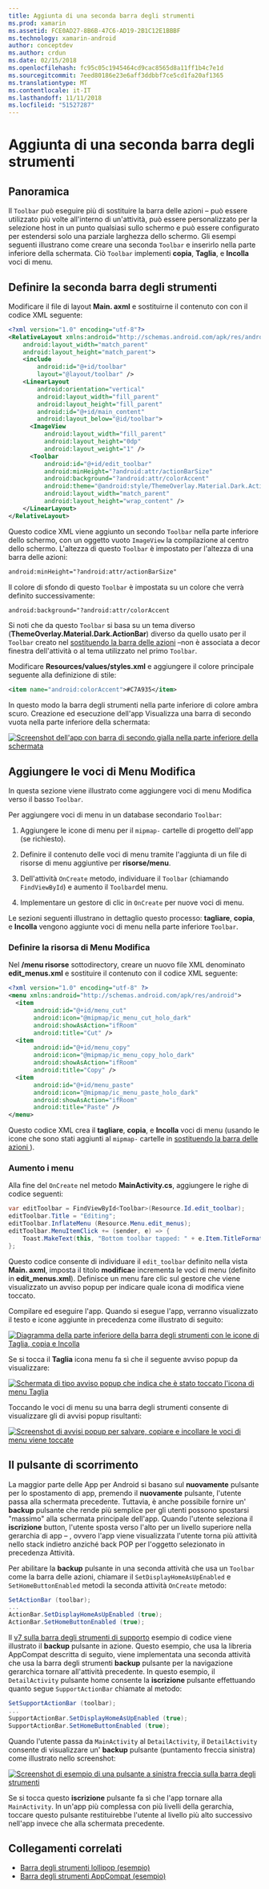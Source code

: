 ```yaml
---
title: Aggiunta di una seconda barra degli strumenti
ms.prod: xamarin
ms.assetid: FCE0AD27-8B6B-47C6-AD19-2B1C12E1BBBF
ms.technology: xamarin-android
author: conceptdev
ms.author: crdun
ms.date: 02/15/2018
ms.openlocfilehash: fc95c05c1945464cd9cac8565d8a11ff1b4c7e1d
ms.sourcegitcommit: 7eed80186e23e6aff3ddbbf7ce5cd1fa20af1365
ms.translationtype: MT
ms.contentlocale: it-IT
ms.lasthandoff: 11/11/2018
ms.locfileid: "51527287"
---
```

# <a name="adding-a-second-toolbar"></a>Aggiunta di una seconda barra degli strumenti


## <a name="overview"></a>Panoramica 

Il `Toolbar` può eseguire più di sostituire la barra delle azioni &ndash; può essere utilizzato più volte all'interno di un'attività, può essere personalizzato per la selezione host in un punto qualsiasi sullo schermo e può essere configurato per estendersi solo una parziale larghezza dello schermo. Gli esempi seguenti illustrano come creare una seconda `Toolbar` e inserirlo nella parte inferiore della schermata. Ciò `Toolbar` implementi **copia**, **Taglia**, e **Incolla** voci di menu. 


## <a name="define-the-second-toolbar"></a>Definire la seconda barra degli strumenti 

Modificare il file di layout **Main. axml** e sostituirne il contenuto con con il codice XML seguente:

```xml
<?xml version="1.0" encoding="utf-8"?>
<RelativeLayout xmlns:android="http://schemas.android.com/apk/res/android"
    android:layout_width="match_parent"
    android:layout_height="match_parent">
    <include
        android:id="@+id/toolbar"
        layout="@layout/toolbar" />
    <LinearLayout
        android:orientation="vertical"
        android:layout_width="fill_parent"
        android:layout_height="fill_parent"
        android:id="@+id/main_content"
        android:layout_below="@id/toolbar">
      <ImageView
          android:layout_width="fill_parent"
          android:layout_height="0dp"
          android:layout_weight="1" />
      <Toolbar
          android:id="@+id/edit_toolbar"
          android:minHeight="?android:attr/actionBarSize"
          android:background="?android:attr/colorAccent"
          android:theme="@android:style/ThemeOverlay.Material.Dark.ActionBar"
          android:layout_width="match_parent"
          android:layout_height="wrap_content" />
    </LinearLayout>
</RelativeLayout>
```

Questo codice XML viene aggiunto un secondo `Toolbar` nella parte inferiore dello schermo, con un oggetto vuoto `ImageView` la compilazione al centro dello schermo. L'altezza di questo `Toolbar` è impostato per l'altezza di una barra delle azioni: 

```xml
android:minHeight="?android:attr/actionBarSize"
```

Il colore di sfondo di questo `Toolbar` è impostata su un colore che verrà definito successivamente:

```xml
android:background="?android:attr/colorAccent
```

Si noti che da questo `Toolbar` si basa su un tema diverso (**ThemeOverlay.Material.Dark.ActionBar**) diverso da quello usato per il `Toolbar` creato nel [sostituendo la barra delle azioni](~/android/user-interface/controls/tool-bar/replacing-the-action-bar.md) &ndash;non è associata a decor finestra dell'attività o al tema utilizzato nel primo `Toolbar`.

Modificare **Resources/values/styles.xml** e aggiungere il colore principale seguente alla definizione di stile: 

```xml
<item name="android:colorAccent">#C7A935</item>
```

In questo modo la barra degli strumenti nella parte inferiore di colore ambra scuro. Creazione ed esecuzione dell'app Visualizza una barra di secondo vuota nella parte inferiore della schermata: 

[![Screenshot dell'app con barra di secondo gialla nella parte inferiore della schermata](adding-a-second-toolbar-images/01-second-toolbar-sml.png)](adding-a-second-toolbar-images/01-second-toolbar.png#lightbox)


 
## <a name="add-edit-menu-items"></a>Aggiungere le voci di Menu Modifica 

In questa sezione viene illustrato come aggiungere voci di menu Modifica verso il basso `Toolbar`. 

Per aggiungere voci di menu in un database secondario `Toolbar`: 

1.  Aggiungere le icone di menu per il `mipmap-` cartelle di progetto dell'app (se richiesto).

2.  Definire il contenuto delle voci di menu tramite l'aggiunta di un file di risorse di menu aggiuntive per **risorse/menu**. 

3.  Dell'attività `OnCreate` metodo, individuare il `Toolbar` (chiamando `FindViewById`) e aumento il `Toolbar`del menu.

4.  Implementare un gestore di clic in `OnCreate` per nuove voci di menu. 

Le sezioni seguenti illustrano in dettaglio questo processo: **tagliare**, **copia**, e **Incolla** vengono aggiunte voci di menu nella parte inferiore `Toolbar`. 



### <a name="define-the-edit-menu-resource"></a>Definire la risorsa di Menu Modifica

Nel **/menu risorse** sottodirectory, creare un nuovo file XML denominato **edit_menus.xml** e sostituire il contenuto con il codice XML seguente:

```xml
<?xml version="1.0" encoding="utf-8" ?>
<menu xmlns:android="http://schemas.android.com/apk/res/android">
  <item
       android:id="@+id/menu_cut"
       android:icon="@mipmap/ic_menu_cut_holo_dark"
       android:showAsAction="ifRoom"
       android:title="Cut" />
  <item
       android:id="@+id/menu_copy"
       android:icon="@mipmap/ic_menu_copy_holo_dark"
       android:showAsAction="ifRoom"
       android:title="Copy" />
  <item
       android:id="@+id/menu_paste"
       android:icon="@mipmap/ic_menu_paste_holo_dark"
       android:showAsAction="ifRoom"
       android:title="Paste" />
</menu>
```

Questo codice XML crea il **tagliare**, **copia**, e **Incolla** voci di menu (usando le icone che sono stati aggiunti al `mipmap-` cartelle in [sostituendo la barra delle azioni ](~/android/user-interface/controls/tool-bar/replacing-the-action-bar.md)).



### <a name="inflate-the-menus"></a>Aumento i menu

Alla fine del `OnCreate` nel metodo **MainActivity.cs**, aggiungere le righe di codice seguenti: 

```csharp
var editToolbar = FindViewById<Toolbar>(Resource.Id.edit_toolbar);
editToolbar.Title = "Editing";
editToolbar.InflateMenu (Resource.Menu.edit_menus);
editToolbar.MenuItemClick += (sender, e) => {
    Toast.MakeText(this, "Bottom toolbar tapped: " + e.Item.TitleFormatted, ToastLength.Short).Show();
};
```

Questo codice consente di individuare il `edit_toolbar` definito nella vista **Main. axml**, imposta il titolo **modifica**e incrementa le voci di menu (definito in **edit_menus.xml**). Definisce un menu fare clic sul gestore che viene visualizzato un avviso popup per indicare quale icona di modifica viene toccato. 

Compilare ed eseguire l'app. Quando si esegue l'app, verranno visualizzato il testo e icone aggiunte in precedenza come illustrato di seguito: 

[![Diagramma della parte inferiore della barra degli strumenti con le icone di Taglia, copia e Incolla](adding-a-second-toolbar-images/02-bottom-toolbar-sml.png)](adding-a-second-toolbar-images/02-bottom-toolbar.png#lightbox)

Se si tocca il **Taglia** icona menu fa sì che il seguente avviso popup da visualizzare: 

[![Schermata di tipo avviso popup che indica che è stato toccato l'icona di menu Taglia](adding-a-second-toolbar-images/03-bottom-tapped-sml.png)](adding-a-second-toolbar-images/03-bottom-tapped.png#lightbox)

Toccando le voci di menu su una barra degli strumenti consente di visualizzare gli di avvisi popup risultanti: 

[![Screenshot di avvisi popup per salvare, copiare e incollare le voci di menu viene toccate](adding-a-second-toolbar-images/04-menu-action-sml.png)](adding-a-second-toolbar-images/04-menu-action.png#lightbox)



## <a name="the-up-button"></a>Il pulsante di scorrimento 

La maggior parte delle App per Android si basano sul **nuovamente** pulsante per lo spostamento di app, premendo il **nuovamente** pulsante, l'utente passa alla schermata precedente.
Tuttavia, è anche possibile fornire un' **backup** pulsante che rende più semplice per gli utenti possono spostarsi "massimo" alla schermata principale dell'app. Quando l'utente seleziona il **iscrizione** button, l'utente sposta verso l'alto per un livello superiore nella gerarchia di app &ndash; , ovvero l'app viene visualizzata l'utente torna più attività nello stack indietro anziché back POP per l'oggetto selezionato in precedenza Attività. 

Per abilitare la **backup** pulsante in una seconda attività che usa un `Toolbar` come la barra delle azioni, chiamare il `SetDisplayHomeAsUpEnabled` e `SetHomeButtonEnabled` metodi la seconda attività `OnCreate` metodo:

```csharp
SetActionBar (toolbar);
...
ActionBar.SetDisplayHomeAsUpEnabled (true);
ActionBar.SetHomeButtonEnabled (true);
```

Il [v7 sulla barra degli strumenti di supporto](https://developer.xamarin.com/samples/monodroid/Supportv7/AppCompat/Toolbar/) esempio di codice viene illustrato il **backup** pulsante in azione. Questo esempio, che usa la libreria AppCompat descritta di seguito, viene implementata una seconda attività che usa la barra degli strumenti **backup** pulsante per la navigazione gerarchica tornare all'attività precedente. In questo esempio, il `DetailActivity` pulsante home consente la **iscrizione** pulsante effettuando quanto segue `SupportActionBar` chiamate al metodo: 

```csharp
SetSupportActionBar (toolbar);
...
SupportActionBar.SetDisplayHomeAsUpEnabled (true);
SupportActionBar.SetHomeButtonEnabled (true);
```

Quando l'utente passa da `MainActivity` al `DetailActivity`, il `DetailActivity` consente di visualizzare un' **backup** pulsante (puntamento freccia sinistra) come illustrato nello screenshot:

[![Screenshot di esempio di una pulsante a sinistra freccia sulla barra degli strumenti](adding-a-second-toolbar-images/05-up-button-sml.png)](adding-a-second-toolbar-images/05-up-button.png#lightbox)

Se si tocca questo **iscrizione** pulsante fa sì che l'app tornare alla `MainActivity`. In un'app più complessa con più livelli della gerarchia, toccare questo pulsante restituirebbe l'utente al livello più alto successivo nell'app invece che alla schermata precedente. 



## <a name="related-links"></a>Collegamenti correlati

- [Barra degli strumenti lollipop (esempio)](https://developer.xamarin.com/samples/monodroid/android5.0/Toolbar/)
- [Barra degli strumenti AppCompat (esempio)](https://developer.xamarin.com/samples/monodroid/Supportv7/AppCompat/Toolbar/)

